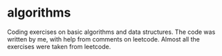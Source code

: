 # algorithms
Сoding exercises on basic algorithms and data structures.
The code was written by me, with help from comments on leetcode. 
Almost all the exercises were taken from leetcode. 
